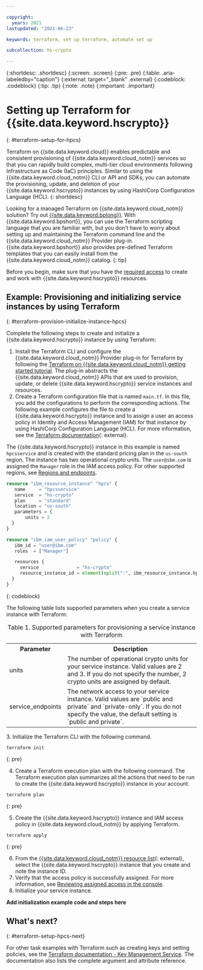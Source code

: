 ```yaml
---

copyright:
  years: 2021
lastupdated: "2021-06-23"

keywords: terraform, set up terraform, automate set up

subcollection: hs-crypto

---
```


{:shortdesc: .shortdesc}
{:screen: .screen}
{:pre: .pre}
{:table: .aria-labeledby="caption"}
{:external: target="_blank" .external}
{:codeblock: .codeblock}
{:tip: .tip}
{:note: .note}
{:important: .important}

# Setting up Terraform for {{site.data.keyword.hscrypto}}
{: #terraform-setup-for-hpcs}

Terraform on {{site.data.keyword.cloud}} enables predictable and consistent provisioning of {{site.data.keyword.cloud_notm}} services so that you can rapidly build complex, multi-tier cloud environments following Infrastructure as Code (IaC) principles. Similar to using the {{site.data.keyword.cloud_notm}} CLI or API and SDKs, you can automate the provisioning, update, and deletion of your {{site.data.keyword.hscrypto}} instances by using HashiCorp Configuration Language (HCL).
{: shortdesc}

Looking for a managed Terraform on {{site.data.keyword.cloud_notm}} solution? Try out [{{site.data.keyword.bplong}}](/docs/schematics?topic=schematics-getting-started). With {{site.data.keyword.bpshort}}, you can use the Terraform scripting language that you are familiar with, but you don't have to worry about setting up and maintaining the Terraform command line and the {{site.data.keyword.cloud_notm}} Provider plug-in. {{site.data.keyword.bpshort}} also provides pre-defined Terraform templates that you can easily install from the {{site.data.keyword.cloud_notm}} catalog.
{: tip}

Before you begin, make sure that you have the [required access](/docs/hs-crypto?topic=hs-crypto-manage-access) to create and work with {{site.data.keyword.hscrypto}} resources.

## Example: Provisioning and initializing service instances by using Terraform
{: #terraform-provision-initialize-instance-hpcs}

Complete the following steps to create and initialize a {{site.data.keyword.hscrypto}} instance by using Terraform:

1. Install the Terraform CLI and configure the {{site.data.keyword.cloud_notm}} Provider plug-in for Terraform by following the [Terraform on {{site.data.keyword.cloud_notm}} getting started tutorial](/docs/ibm-cloud-provider-for-terraform). The plug-in abstracts the {{site.data.keyword.cloud_notm}} APIs that are used to provision, update, or delete {{site.data.keyword.hscrypto}} service instances and resources.
2. Create a Terraform configuration file that is named `main.tf`. In this file, you add the configurations to perform the corresponding actions. The following example configures the file to create a {{site.data.keyword.hscrypto}} instance and to assign a user an access policy in Identity and Access Management (IAM) for that instance by using HashiCorp Configuration Language (HCL). For more information, see the [Terraform documentation](https://www.terraform.io/docs/language/index.html){: external}.

  The {{site.data.keyword.hscrypto}} instance in this example is named `hpcsservice` and is created with the standard pricing plan in the `us-south` region. The instance has two operational crypto units. The `user@ibm.com` is assigned the `Manager` role in the IAM access policy. For other supported regions, see [Regions and endpoints](/docs/hs-crypto?topic=hs-crypto-regions).

  ```terraform
  resource "ibm_resource_instance" "hpcs" {
     name     = "hpcsservice"
     service  = "hs-crypto"
     plan     = "standard"
     location = "us-south"
     parameters = {
         units = 2
    }
  }

  resource "ibm_iam_user_policy" "policy" {
     ibm_id = "user@ibm.com"
     roles  = ["Manager"]

     resources {
       service              = "hs-crypto"
       resource_instance_id = element(split(":", ibm_resource_instance.hpcs.id), 7)
    }
  }
  ```
  {: codeblock}

  The following table lists supported parameters when you create a service instance with Terraform:

  <table>
    <tr>
      <th>Parameter</th>
      <th>Description</th>
    </tr>
    <tr>
      <td>units</td>
      <td>The number of operational crypto units for your service instance. Valid values are 2 and 3. If you do not specify the number, 2 crypto units are assigned by default.</td>
    </tr>
    <tr>
      <td>service_endpoints</td>
      <td>The network access to your service instance. Valid values are `public and private` and `private-only`. If you do not specify the value, the default setting is `public and private`.</td>
    </tr>
    <caption>Table 1. Supported parameters for provisioning a service instance with Terraform</caption>
  </table>
3. Initialize the Terraform CLI with the following command.

  ```
  terraform init
  ```
  {: pre}

4. Create a Terraform execution plan with the following command. The Terraform execution plan summarizes all the actions that need to be run to create the {{site.data.keyword.hscrypto}} instance in your account.

  ```
  terraform plan
  ```
  {: pre}

5. Create the {{site.data.keyword.hscrypto}} instance and IAM access policy in {{site.data.keyword.cloud_notm}} by applying Terraform.

  ```
  terraform apply
  ```
  {: pre}

6. From the [{{site.data.keyword.cloud_notm}} resource list](https://cloud.ibm.com/resources){: external}, select the {{site.data.keyword.hscrypto}} instance that you create and note the instance ID.
7. Verify that the access policy is successfully assigned. For more information, see [Reviewing assigned access in the console](/docs/account?topic=account-assign-access-resources#review-your-access-console).
8. Initialize your service instance.

  **Add initialization example code and steps here**

## What's next?
{: #terraform-setup-hpcs-next}

For other task examples with Terraform such as creating keys and setting policies, see the [Terraform documentation - Key Management Service](https://registry.terraform.io/providers/IBM-Cloud/ibm/latest/docs/resources/kms_key). The documentation also lists the complete argument and attribute reference.
